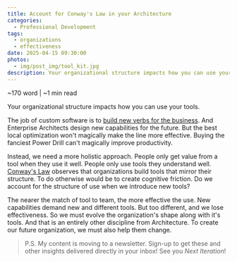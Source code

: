 ```yaml
---
title: Account for Conway's Law in your Architecture
categories:
  - Professional Development
tags:
  - organizations
  - effectiveness
date: 2025-04-15 09:30:00
photos: 
  - img/post_img/tool_kit.jpg
description: Your organizational structure impacts how you can use your tools. Conway's law gives us some insight into how our teams ought to evovle as our tools do.
---
```


~170 word | ~1 min read

Your organizational structure impacts how you can use your tools.

The job of custom software is to [build new verbs for the business](/blog/software-as-new-verbs). And Enterprise Architects design new capabilities for the future. But the best local optimization won't magically make the line more effective. Buying the fanciest Power Drill can't magically improve productivity.

Instead, we need a more holistic approach. People only get value from a tool when they use it well. People only use tools they understand well. [Conway's Law](https://en.wikipedia.org/wiki/Conway%27s_law) observes that organizations build tools that mirror their structure. To do otherwise would be to create cognitive friction. Do we account for the structure of use when we introduce new tools?

The nearer the match of tool to team, the more effective the use. New capabilities demand new and different tools. But too different, and we lose effectiveness. So we must evolve the organization's shape along with it's tools. And that is an entirely other discipline from Architecture. To create our future organization, we must also help them change.

> P.S. My content is moving to a newsletter. Sign-up to get these and other insights delivered directly in your inbox! See you _Next Iteration_!
